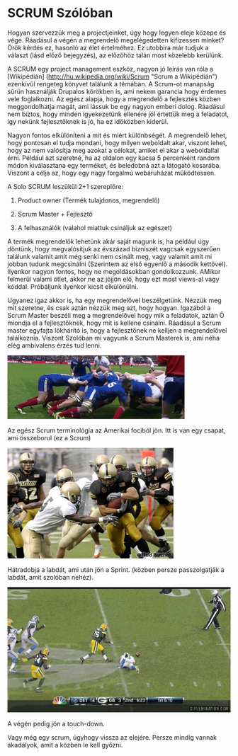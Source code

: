 SCRUM Szólóban
==============
Hogyan szervezzük meg a projectjeinket, úgy hogy legyen eleje közepe és vége. Ráadásul a végén a megrendelő megelégedetten kifizessen minket? Örök kérdés ez, hasonló az élet értelméhez. Ez utobbira már tudjuk a választ (lásd előző bejegyzés), az előzőhöz talán most közelebb kerülünk.

A SCRUM egy project management eszköz, nagyon jó leírás van róla a [Wikipédián] (http://hu.wikipedia.org/wiki/Scrum "Scrum a Wikipédián") ezenkívűl rengeteg könyvet találunk a témában. A Scrum-ot manapság sűrün használják Drupalos körökben is, ami nekem garancia hogy érdemes vele foglalkozni. Az egész alapja, hogy a megrendelő a fejlesztés közben meggondolhatja magát, ami lássuk be egy nagyon emberi dolog. Ráadásul nem biztos, hogy minden igyekezetünk ellenére jól értettük meg a feladatot, így nekünk fejlesztőknek is jó, ha ez időközben kiderül.

Nagyon fontos elkülöníteni a mit és miért különbségét. A megrendelő lehet, hogy pontosan el tudja mondani, hogy milyen weboldalt akar, viszont lehet, hogy az nem valósítja meg azokat a célokat, amiket el akar a weboldallal érni. Például azt szeretné, ha az oldalon egy kacsa 5 percenként random módon kiválasztana egy terméket, és beledobná azt a látogató kosarába. Viszont a célja az, hogy egy nagy forgalmú webáruházat működtessen.

A Solo SCRUM leszűkűl 2+1 szereplőre:

1. Product owner (Termék tulajdonos, megrendelő)
2. Scrum Master + Fejlesztő

3. A felhasználók (valahol miattuk csináljuk az egészet)

A termék megrendelők lehetünk akár saját magunk is, ha például úgy döntünk, hogy megvalósítjuk az évszázad bizniszét vagcsak egyszerűen találunk valamit amit még senki nem csinált meg, vagy valamit amit mi jobban tudunk megcsinálni (Szerintem az első egyenlő a második kettővel). Ilyenkor nagyon fontos, hogy ne megoldásokban gondolkozzunk. AMikor felmerűl valami ötlet, akkor ne az jöjjön elő, hogy ezt most views-al vagy kóddal. Próbáljunk ilyenkor kicsit elkülönülni.

Ugyanez igaz akkor is, ha egy megrendelővel beszélgetünk. Nézzük meg mit szeretne, és csak aztán nézzük meg azt, hogy hogyan. Igazából a Scrum Master beszéli meg a megrendelővel hogy mik a feladatok, aztán Ő miondja el a fejlesztőknek, hogy mit is kellene csinálni. Ráadásul a Scrum master egyfajta lökhárító is, hogy a fejlesztőnek ne kelljen a megrendelővel találkoznia. Viszont Szolóban mi vagyunk a Scrum Masterek is, ami néha elég ambivalens érzés tud lenni.

![Scrum](giphy.gif)

Az egész Scrum terminológia az Amerikai fociból jön. Itt is van egy csapat, ami összeborul (ez a Scrum)

![Sprint](sprint-football-tickets.jpg)

Hátradobja a labdát, ami után jön a Sprint. (közben persze passzolgatják a labdát, amit szolóban nehéz).

![Touch-down](touch-down.gif)

A végén pedig jön a touch-down.

Vagy még egy scrum, úgyhogy vissza az elejére.
Persze mindig vannak akadályok, amit a közben le kell győzni.


[1]: http://www.lifehack.org/articles/productivity/scrum-for-one.html "LifeHack"
